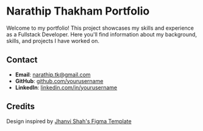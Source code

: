 # Narathip Thakham Portfolio

Welcome to my portfolio! This project showcases my skills and experience as a Fullstack Developer. Here you'll find information about my background, skills, and projects I have worked on.

## Contact
- **Email**: narathip.tk@gmail.com
- **GitHub**: [github.com/yourusername](https://github.com/yourusername)
- **LinkedIn**: [linkedin.com/in/yourusername](https://www.linkedin.com/in/yourusername/)

## Credits
Design inspired by [Jhanvi Shah's Figma Template](https://www.figma.com/community/file/1318529372146880502/illustration-based-portfolio-website-template?searchSessionId=lybakuga-6gddtq74e4u)
